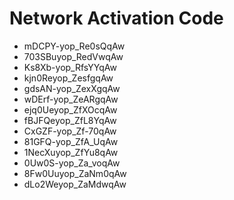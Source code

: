 # Network Activation Code
* mDCPY-yop_Re0sQqAw
* 703SBuyop_RedVwqAw
* Ks8Xb-yop_RfsYYqAw
* kjn0Reyop_ZesfgqAw
* gdsAN-yop_ZexXgqAw
* wDErf-yop_ZeARgqAw
* ejq0Ueyop_ZfXOcqAw
* fBJFQeyop_ZfL8YqAw
* CxGZF-yop_Zf-70qAw
* 81GFQ-yop_ZfA_UqAw
* 1NecXuyop_ZfYu8qAw
* 0Uw0S-yop_Za_voqAw
* 8Fw0Uuyop_ZaNm0qAw
* dLo2Weyop_ZaMdwqAw